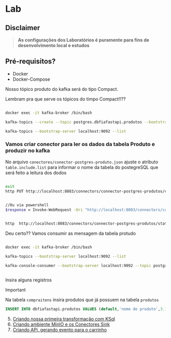 # Lab

## Disclaimer
> **As configurações dos Laboratórios é puramente para fins de desenvolvimento local e estudos**


## Pré-requisitos?
* Docker
* Docker-Compose


Nosso tópico produto do kafka será do tipo Compact.

Lembram pra que serve os tópicos do timpo Compact!!??

```bash

docker exec -it kafka-broker /bin/bash

kafka-topics --create --topic postgres.dbfiafastapi.produtos --bootstrap-server localhost:9092 --partitions 1 --replication-factor 1 --config cleanup.policy=compact

kafka-topics --bootstrap-server localhost:9092 --list 

```



### Vamos criar conector para ler os dados da tabela Produto e produzir no kafka

No arquivo `conectores/conector-postgres-produto.json` ajuste o atributo `table.include.list` para informar o nome da tabela do postegreSQL que será feito a leitura dos dodos



```bash

exit
http PUT http://localhost:8083/connectors/connector-postgres-produtos/config < conectores/conector-postgres-produto.json
	

//Ou via powershell
$response = Invoke-WebRequest -Uri "http://localhost:8083/connectors/connector-postgres-produtos/config" -Method Put -Body (Get-Content -Path "connector-postgres-produtos.json" -Raw) -ContentType "application/json"; $response.Content


http  http://localhost:8083/connectors/connector-postgres-produtos/status

```

Deu certo?? Vamos consumir as mensagem da tabela protudo

```bash

docker exec -it kafka-broker /bin/bash

kafka-topics --bootstrap-server localhost:9092 --list 

kafka-console-consumer --bootstrap-server localhost:9092 --topic postgres.dbfiafastapi.produtos --property print.timestamp=true --property print.key=true --property print.value=true --property print.partition=true --from-beginning
	
```

Insira alguns registros

> [!IMPORTANT]
> Na tabela `compraitens` insira produtos que já possuem na tabela `produtos`


```sql
INSERT INTO dbfiafastapi.produtos VALUES (default,'nome do produto',3.14);
```	



5. [Criando nossa primeira transformação com KSql](../transformacao-ksql/README.md)
6. [Criando ambiente MinIO e os Conectores Sink ](../minio/README.md)
7. [Criando APi, gerando evento para o carrinho ](../api/README.md)